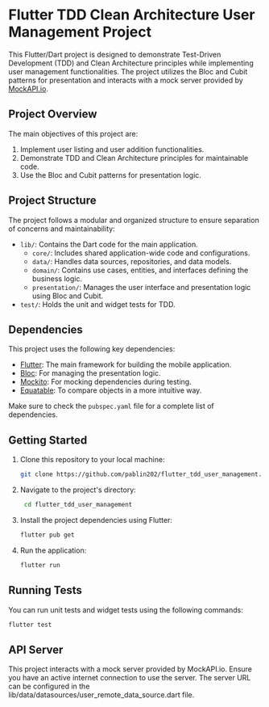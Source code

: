 # Flutter TDD Clean Architecture User Management Project

This Flutter/Dart project is designed to demonstrate Test-Driven Development (TDD) and Clean Architecture principles while implementing user management functionalities. The project utilizes the Bloc and Cubit patterns for presentation and interacts with a mock server provided by [MockAPI.io](https://mockapi.io/).

## Project Overview

The main objectives of this project are:

1. Implement user listing and user addition functionalities.
2. Demonstrate TDD and Clean Architecture principles for maintainable code.
3. Use the Bloc and Cubit patterns for presentation logic.

## Project Structure

The project follows a modular and organized structure to ensure separation of concerns and maintainability:

- `lib/`: Contains the Dart code for the main application.
    - `core/`: Includes shared application-wide code and configurations.
    - `data/`: Handles data sources, repositories, and data models.
    - `domain/`: Contains use cases, entities, and interfaces defining the business logic.
    - `presentation/`: Manages the user interface and presentation logic using Bloc and Cubit.
- `test/`: Holds the unit and widget tests for TDD.

## Dependencies

This project uses the following key dependencies:

- [Flutter](https://flutter.dev/): The main framework for building the mobile application.
- [Bloc](https://pub.dev/packages/bloc): For managing the presentation logic.
- [Mockito](https://pub.dev/packages/mockito): For mocking dependencies during testing.
- [Equatable](https://pub.dev/packages/equatable): To compare objects in a more intuitive way.

Make sure to check the `pubspec.yaml` file for a complete list of dependencies.

## Getting Started

1. Clone this repository to your local machine:

   ```bash
   git clone https://github.com/pablin202/flutter_tdd_user_management.git
    ```
2. Navigate to the project's directory:
   ```bash
    cd flutter_tdd_user_management
    ```
3. Install the project dependencies using Flutter:   
    ```bash
    flutter pub get
    ```
4. Run the application:
    ```bash
    flutter run
    ```
   
## Running Tests

You can run unit tests and widget tests using the following commands:

```bash
flutter test
```

## API Server 

This project interacts with a mock server provided by MockAPI.io. Ensure you have an active internet connection to use the server. The server URL can be configured in the lib/data/datasources/user_remote_data_source.dart file.

